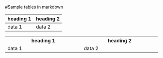 #Sample tables in markdown

| heading 1 | heading 2 |
|-----|-----|
| data 1 | data 2 |



<table width="500">
  <tr>
    <th>heading 1</th>
    <th>heading 2</th>
  </tr>
  <tr>
    <td width="250">data 1</td>
    <td width="250">data 2</td>
  </tr>
 </table>

